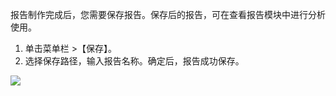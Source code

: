 报告制作完成后，您需要保存报告。保存后的报告，可在查看报告模块中进行分析使用。
1. 单击菜单栏 >【保存】。
2. 选择保存路径，输入报告名称。确定后，报告成功保存。

 ![](https://main.qcloudimg.com/raw/42de5cac7080d187c2c8bbd90fdd01d7.png)